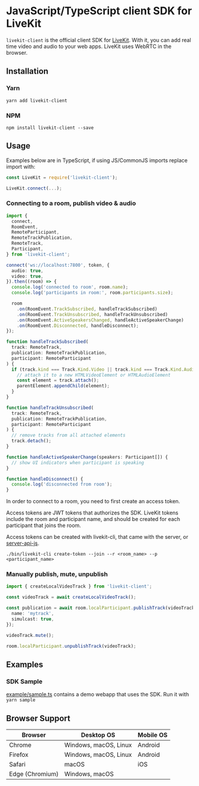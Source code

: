 # JavaScript/TypeScript client SDK for LiveKit

`livekit-client` is the official client SDK for [LiveKit](https://github.com/livekit/livekit-server). With it, you can add real time video and audio to your web apps. LiveKit uses WebRTC in the browser.

## Installation

### Yarn

```
yarn add livekit-client
```

### NPM

```
npm install livekit-client --save
```

## Usage

Examples below are in TypeScript, if using JS/CommonJS imports replace import with:

```javascript
const LiveKit = require('livekit-client');

LiveKit.connect(...);
```

### Connecting to a room, publish video & audio

```typescript
import {
  connect,
  RoomEvent,
  RemoteParticipant,
  RemoteTrackPublication,
  RemoteTrack,
  Participant,
} from 'livekit-client';

connect('ws://localhost:7800', token, {
  audio: true,
  video: true,
}).then((room) => {
  console.log('connected to room', room.name);
  console.log('participants in room:', room.participants.size);

  room
    .on(RoomEvent.TrackSubscribed, handleTrackSubscribed)
    .on(RoomEvent.TrackUnsubscribed, handleTrackUnsubscribed)
    .on(RoomEvent.ActiveSpeakersChanged, handleActiveSpeakerChange)
    .on(RoomEvent.Disconnected, handleDisconnect);
});

function handleTrackSubscribed(
  track: RemoteTrack,
  publication: RemoteTrackPublication,
  participant: RemoteParticipant
) {
  if (track.kind === Track.Kind.Video || track.kind === Track.Kind.Audio) {
    // attach it to a new HTMLVideoElement or HTMLAudioElement
    const element = track.attach();
    parentElement.appendChild(element);
  }
}

function handleTrackUnsubscribed(
  track: RemoteTrack,
  publication: RemoteTrackPublication,
  participant: RemoteParticipant
) {
  // remove tracks from all attached elements
  track.detach();
}

function handleActiveSpeakerChange(speakers: Participant[]) {
  // show UI indicators when participant is speaking
}

function handleDisconnect() {
  console.log('disconnected from room');
}
```

In order to connect to a room, you need to first create an access token.

Access tokens are JWT tokens that authorizes the SDK. LiveKit tokens include the room and participant name, and should be created for each participant that joins the room.

Access tokens can be created with livekit-cli, that came with the server, or [server-api-js](https://github.com/livekit/server-api-js).

```
./bin/livekit-cli create-token --join --r <room_name> --p <participant_name>
```

### Manually publish, mute, unpublish

```typescript
import { createLocalVideoTrack } from 'livekit-client';

const videoTrack = await createLocalVideoTrack();

const publication = await room.localParticipant.publishTrack(videoTrack, {
  name: 'mytrack',
  simulcast: true,
});

videoTrack.mute();

room.localParticipant.unpublishTrack(videoTrack);
```

## Examples

### SDK Sample

[example/sample.ts](example/sample.ts) contains a demo webapp that uses the SDK. Run it with `yarn sample`

## Browser Support

| Browser         | Desktop OS            | Mobile OS |
| --------------- | --------------------- | --------- |
| Chrome          | Windows, macOS, Linux | Android   |
| Firefox         | Windows, macOS, Linux | Android   |
| Safari          | macOS                 | iOS       |
| Edge (Chromium) | Windows, macOS        |
